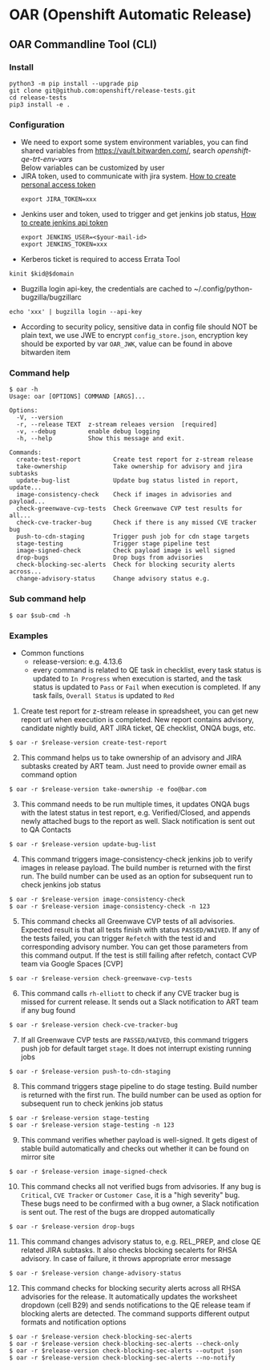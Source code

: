 # OAR (Openshift Automatic Release)
## OAR Commandline Tool (CLI)
### Install
```
python3 -m pip install --upgrade pip
git clone git@github.com:openshift/release-tests.git
cd release-tests
pip3 install -e .
```
### Configuration
  - We need to export some system environment variables, you can find shared variables from https://vault.bitwarden.com/, search *openshift-qe-trt-env-vars* <br>
  Below variables can be customized by user
  - JIRA token, used to communicate with jira system. [How to create personal access token](https://confluence.atlassian.com/enterprise/using-personal-access-tokens-1026032365.html#UsingPersonalAccessTokens)
    ```
    export JIRA_TOKEN=xxx
    ```
  - Jenkins user and token, used to trigger and get jenkins job status, [How to create jenkins api token](https://www.jenkins.io/blog/2018/07/02/new-api-token-system/#about-api-tokens)
    ```
    export JENKINS_USER=<$your-mail-id>
    export JENKINS_TOKEN=xxx
    ```
  - Kerberos ticket is required to access Errata Tool
```
kinit $kid@$domain
```
- Bugzilla login api-key, the credentials are cached to ~/.config/python-bugzilla/bugzillarc
```
echo 'xxx' | bugzilla login --api-key
```
   - According to security policy, sensitive data in config file should NOT be plain text, we use JWE to encrypt `config_store.json`, encryption key should be exported by var `OAR_JWK`, value can be found in above bitwarden item
### Command help
```
$ oar -h
Usage: oar [OPTIONS] COMMAND [ARGS]...

Options:
  -V, --version
  -r, --release TEXT  z-stream releaes version  [required]
  -v, --debug         enable debug logging
  -h, --help          Show this message and exit.

Commands:
  create-test-report         Create test report for z-stream release
  take-ownership             Take ownership for advisory and jira subtasks
  update-bug-list            Update bug status listed in report, update...
  image-consistency-check    Check if images in advisories and payload...
  check-greenwave-cvp-tests  Check Greenwave CVP test results for all...
  check-cve-tracker-bug      Check if there is any missed CVE tracker bug
  push-to-cdn-staging        Trigger push job for cdn stage targets
  stage-testing              Trigger stage pipeline test
  image-signed-check         Check payload image is well signed
  drop-bugs                  Drop bugs from advisories
  check-blocking-sec-alerts  Check for blocking security alerts across...
  change-advisory-status     Change advisory status e.g.
```
### Sub command help
```
$ oar $sub-cmd -h
```
### Examples
- Common functions
  - release-version: e.g. 4.13.6
  - every command is related to QE task in checklist, every task status is updated to `In Progress` when execution is started, and the task status is updated to `Pass` or `Fail` when execution is completed. If any task fails, `Overall Status` is updated to `Red`
1. Create test report for z-stream release in spreadsheet, you can get new report url when execution is completed. New report contains advisory, candidate nightly build, ART JIRA ticket, QE checklist, ONQA bugs, etc.
```
$ oar -r $release-version create-test-report
```
2. This command helps us to take ownership of an advisory and JIRA subtasks created by ART team. Just need to provide owner email as command option
```
$ oar -r $release-version take-ownership -e foo@bar.com
```
3. This command needs to be run multiple times, it updates ONQA bugs with the latest status in test report, e.g. Verified/Closed, and appends newly attached bugs to the report as well. Slack notification is sent out to QA Contacts
```
$ oar -r $release-version update-bug-list
```
4. This command triggers image-consistency-check jenkins job to verify images in release payload. The build number is returned with the first run. The build number can be used as an option for subsequent run to check jenkins job status
```
$ oar -r $release-version image-consistency-check
$ oar -r $release-version image-consistency-check -n 123
```
5. This command checks all Greenwave CVP tests of all advisories. Expected result is that all tests finish with status `PASSED/WAIVED`. If any of the tests failed, you can trigger `Refetch` with the test id and corresponding advisory number. You can get those parameters from this command output. If the test is still failing after refetch, contact CVP team via Google Spaces [CVP]
```
$ oar -r $release-version check-greenwave-cvp-tests
```
6. This command calls `rh-elliott` to check if any CVE tracker bug is missed for current release. It sends out a Slack notification to ART team if any bug found
```
$ oar -r $release-version check-cve-tracker-bug
```
7. If all Greenwave CVP tests are `PASSED/WAIVED`, this command triggers push job for default target `stage`. It does not interrupt existing running jobs
```
$ oar -r $release-version push-to-cdn-staging
```
8. This command triggers stage pipeline to do stage testing. Build number is returned with the first run. The build number can be used as option for subsequent run to check jenkins job status
```
$ oar -r $release-version stage-testing
$ oar -r $release-version stage-testing -n 123
```
9. This command verifies whether payload is well-signed. It gets digest of stable build automatically and checks out whether it can be found on mirror site
```
$ oar -r $release-version image-signed-check
```
10. This command checks all not verified bugs from advisories. If any bug is `Critical`, `CVE Tracker` or `Customer Case`, it is a "high severity" bug. These bugs need to be confirmed with a bug owner, a Slack notification is sent out. The rest of the bugs are dropped automatically
```
$ oar -r $release-version drop-bugs
```
11. This command changes advisory status to, e.g. REL_PREP, and close QE related JIRA subtasks. It also checks blocking secalerts for RHSA advisory. In case of failure, it throws appropriate error message
```
$ oar -r $release-version change-advisory-status
```
12. This command checks for blocking security alerts across all RHSA advisories for the release. It automatically updates the worksheet dropdown (cell B29) and sends notifications to the QE release team if blocking alerts are detected. The command supports different output formats and notification options
```
$ oar -r $release-version check-blocking-sec-alerts
$ oar -r $release-version check-blocking-sec-alerts --check-only
$ oar -r $release-version check-blocking-sec-alerts --output json
$ oar -r $release-version check-blocking-sec-alerts --no-notify
```
